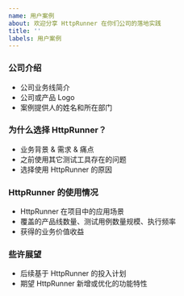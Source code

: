 ```yaml
---
name: 用户案例
about: 欢迎分享 HttpRunner 在你们公司的落地实践
title: ''
labels: 用户案例
---
```


### 公司介绍

- 公司业务线简介
- 公司或产品 Logo
- 案例提供人的姓名和所在部门

### 为什么选择 HttpRunner？

- 业务背景 & 需求 & 痛点
- 之前使用其它测试工具存在的问题
- 选择使用 HttpRunner 的原因

### HttpRunner 的使用情况

- HttpRunner 在项目中的应用场景
- 覆盖的产品线数量、测试用例数量规模、执行频率
- 获得的业务价值收益

### 些许展望

- 后续基于 HttpRunner 的投入计划
- 期望 HttpRunner 新增或优化的功能特性
